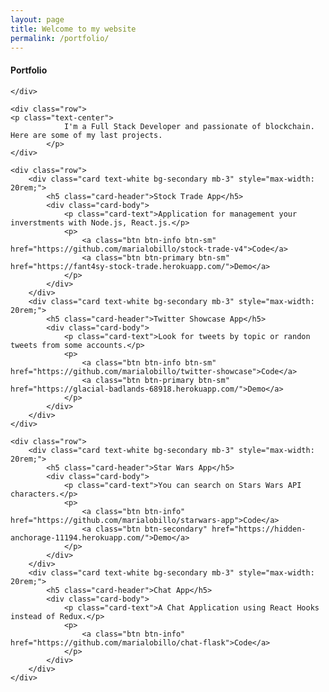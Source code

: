 ```yaml
---
layout: page
title: Welcome to my website
permalink: /portfolio/
---
```


<div class="container">
    <div class="row">
            <h4 class="text-center">Portfolio</h4>
            
    </div>

    <div class="row">
    <p class="text-center">
                I'm a Full Stack Developer and passionate of blockchain. Here are some of my last projects. 
            </p>
    </div>

    <div class="row">
        <div class="card text-white bg-secondary mb-3" style="max-width: 20rem;">
            <h5 class="card-header">Stock Trade App</h5>
            <div class="card-body">
                <p class="card-text">Application for management your inverstments with Node.js, React.js.</p>
                <p>
                    <a class="btn btn-info btn-sm" href="https://github.com/marialobillo/stock-trade-v4">Code</a>
                    <a class="btn btn-primary btn-sm" href="https://fant4sy-stock-trade.herokuapp.com/">Demo</a>
                </p>
            </div>
        </div>
        <div class="card text-white bg-secondary mb-3" style="max-width: 20rem;">
            <h5 class="card-header">Twitter Showcase App</h5>
            <div class="card-body">
                <p class="card-text">Look for tweets by topic or randon tweets from some accounts.</p>
                <p>
                    <a class="btn btn-info btn-sm" href="https://github.com/marialobillo/twitter-showcase">Code</a>
                    <a class="btn btn-primary btn-sm" href="https://glacial-badlands-68918.herokuapp.com/">Demo</a>
                </p>
            </div>
        </div>
    </div>

    <div class="row">
        <div class="card text-white bg-secondary mb-3" style="max-width: 20rem;">
            <h5 class="card-header">Star Wars App</h5>
            <div class="card-body">
                <p class="card-text">You can search on Stars Wars API characters.</p>
                <p>
                    <a class="btn btn-info" href="https://github.com/marialobillo/starwars-app">Code</a>
                    <a class="btn btn-secondary" href="https://hidden-anchorage-11194.herokuapp.com/">Demo</a>
                </p>
            </div>
        </div>
        <div class="card text-white bg-secondary mb-3" style="max-width: 20rem;">
            <h5 class="card-header">Chat App</h5>
            <div class="card-body">
                <p class="card-text">A Chat Application using React Hooks instead of Redux.</p>
                <p>
                    <a class="btn btn-info" href="https://github.com/marialobillo/chat-flask">Code</a>
                </p>
            </div>
        </div>
    </div>

    
</div>